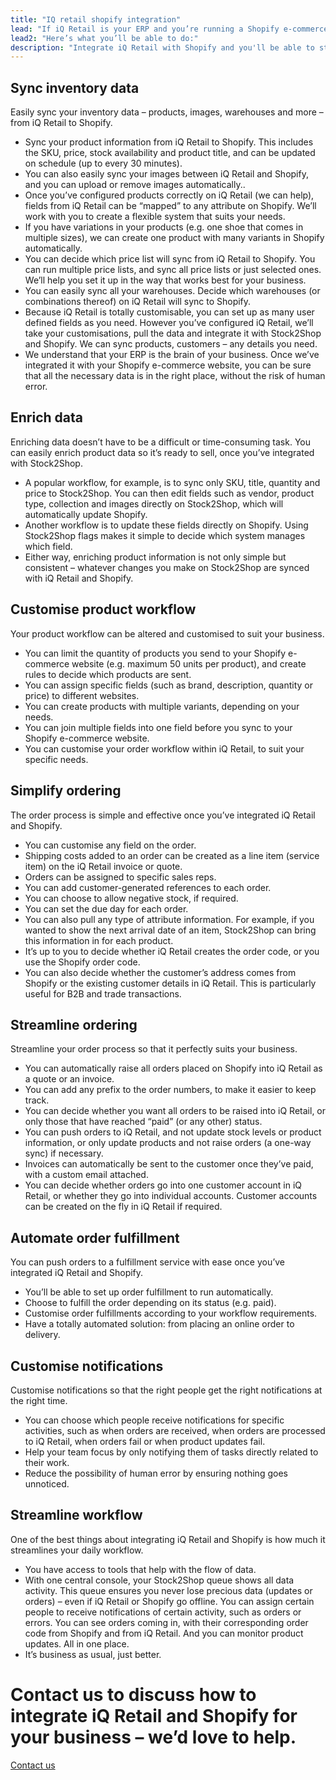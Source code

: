 ```yaml
---
title: "IQ retail shopify integration"
lead: "If iQ Retail is your ERP and you’re running a Shopify e-commerce website, it’s essential that they can communicate with each other. That’s how we can help: integrating iQ Retail and Shopify will make your daily business operations simple and stress-free."
lead2: "Here’s what you’ll be able to do:"
description: "Integrate iQ Retail with Shopify and you'll be able to streamline your workflow and simplify your ordering process. We'll work with you to create the iQ Retail Shopify integration that works best for your business. Find out more!"
---
```


Sync inventory data
-------------------

Easily sync your inventory data – products, images, warehouses and more – from iQ Retail to Shopify.

*   Sync your product information from iQ Retail to Shopify. This includes the SKU, price, stock availability and product title, and can be updated on schedule (up to every 30 minutes).
*   You can also easily sync your images between iQ Retail and Shopify, and you can upload or remove images automatically..
*   Once you’ve configured products correctly on iQ Retail (we can help), fields from iQ Retail can be “mapped” to any attribute on Shopify. We’ll work with you to create a flexible system that suits your needs.
*   If you have variations in your products (e.g. one shoe that comes in multiple sizes), we can create one product with many variants in Shopify automatically.
*   You can decide which price list will sync from iQ Retail to Shopify. You can run multiple price lists, and sync all price lists or just selected ones. We’ll help you set it up in the way that works best for your business.
*   You can easily sync all your warehouses. Decide which warehouses (or combinations thereof) on iQ Retail will sync to Shopify.
*   Because iQ Retail is totally customisable, you can set up as many user defined fields as you need. However you’ve configured iQ Retail, we’ll take your customisations, pull the data and integrate it with Stock2Shop and Shopify. We can sync products, customers – any details you need.
*   We understand that your ERP is the brain of your business. Once we’ve integrated it with your Shopify e-commerce website, you can be sure that all the necessary data is in the right place, without the risk of human error.

Enrich data
-----------

Enriching data doesn’t have to be a difficult or time-consuming task. You can easily enrich product data so it’s ready to sell, once you’ve integrated with Stock2Shop.

*   A popular workflow, for example, is to sync only SKU, title, quantity and price to Stock2Shop. You can then edit fields such as vendor, product type, collection and images directly on Stock2Shop, which will automatically update Shopify.
*   Another workflow is to update these fields directly on Shopify. Using Stock2Shop flags makes it simple to decide which system manages which field.
*   Either way, enriching product information is not only simple but consistent – whatever changes you make on Stock2Shop are synced with iQ Retail and Shopify.

Customise product workflow
--------------------------

Your product workflow can be altered and customised to suit your business.

*   You can limit the quantity of products you send to your Shopify e-commerce website (e.g. maximum 50 units per product), and create rules to decide which products are sent.
*   You can assign specific fields (such as brand, description, quantity or price) to different websites.
*   You can create products with multiple variants, depending on your needs.
*   You can join multiple fields into one field before you sync to your Shopify e-commerce website.
*   You can customise your order workflow within iQ Retail, to suit your specific needs.

Simplify ordering
-----------------

The order process is simple and effective once you’ve integrated iQ Retail and Shopify.

*   You can customise any field on the order.
*   Shipping costs added to an order can be created as a line item (service item) on the iQ Retail invoice or quote.
*   Orders can be assigned to specific sales reps.
*   You can add customer-generated references to each order.
*   You can choose to allow negative stock, if required.
*   You can set the due day for each order.
*   You can also pull any type of attribute information. For example, if you wanted to show the next arrival date of an item, Stock2Shop can bring this information in for each product.
*   It’s up to you to decide whether iQ Retail creates the order code, or you use the Shopify order code.
*   You can also decide whether the customer’s address comes from Shopify or the existing customer details in iQ Retail. This is particularly useful for B2B and trade transactions.

Streamline ordering
-------------------

Streamline your order process so that it perfectly suits your business.

*   You can automatically raise all orders placed on Shopify into iQ Retail as a quote or an invoice.
*   You can add any prefix to the order numbers, to make it easier to keep track.
*   You can decide whether you want all orders to be raised into iQ Retail, or only those that have reached “paid” (or any other) status.
*   You can push orders to iQ Retail, and not update stock levels or product information, or only update products and not raise orders (a one-way sync) if necessary.
*   Invoices can automatically be sent to the customer once they’ve paid, with a custom email attached.
*   You can decide whether orders go into one customer account in iQ Retail, or whether they go into individual accounts. Customer accounts can be created on the fly in iQ Retail if required.

Automate order fulfillment
--------------------------

You can push orders to a fulfillment service with ease once you’ve integrated iQ Retail and Shopify.

*   You’ll be able to set up order fulfillment to run automatically.
*   Choose to fulfill the order depending on its status (e.g. paid).
*   Customise order fulfillments according to your workflow requirements.
*   Have a totally automated solution: from placing an online order to delivery.

Customise notifications
-----------------------

Customise notifications so that the right people get the right notifications at the right time.

*   You can choose which people receive notifications for specific activities, such as when orders are received, when orders are processed to iQ Retail, when orders fail or when product updates fail.
*   Help your team focus by only notifying them of tasks directly related to their work.
*   Reduce the possibility of human error by ensuring nothing goes unnoticed.

Streamline workflow
-------------------

One of the best things about integrating iQ Retail and Shopify is how much it streamlines your daily workflow.

*   You have access to tools that help with the flow of data.
*   With one central console, your Stock2Shop queue shows all data activity. This queue ensures you never lose precious data (updates or orders) – even if iQ Retail or Shopify go offline. You can assign certain people to receive notifications of certain activity, such as orders or errors. You can see orders coming in, with their corresponding order code from Shopify and from iQ Retail. And you can monitor product updates. All in one place.
*   It’s business as usual, just better.

Contact us to discuss how to integrate iQ Retail and Shopify for your business – we’d love to help.
===================================================================================================

[Contact us](/contact-us "Contact Stock2Shop")
